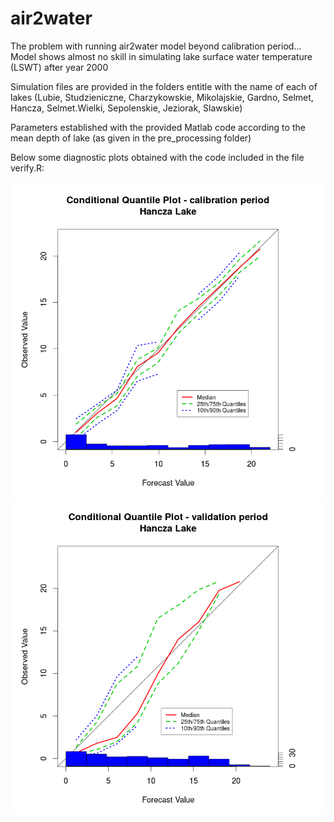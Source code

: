 # air2water

The problem with running air2water model beyond calibration period... 
Model shows almost no skill in simulating lake surface water temperature (LSWT) after year 2000

Simulation files are provided in the folders entitle with the name of each of lakes (Lubie, Studzieniczne, Charzykowskie, Mikolajskie, Gardno, Selmet, Hancza, Selmet.Wielki, Sepolenskie, Jeziorak, Slawskie)

Parameters established with the provided Matlab code according to the mean depth of lake (as given in the pre_processing folder)

Below some diagnostic plots obtained with the code included in the file verify.R:

![Lake Hancza - Calibration - (1972-2000)](hancza_calibration.png)
![Lake Hancza - Validation - (2001-2015)](hancza_validation.png)

